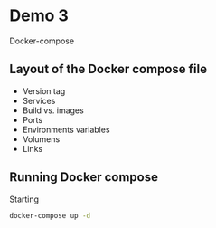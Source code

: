 # Demo 3
Docker-compose

## Layout of the Docker compose file
- Version tag
- Services
- Build vs. images
- Ports
- Environments variables
- Volumens
- Links


## Running Docker compose
Starting 
```sh
docker-compose up -d
```

